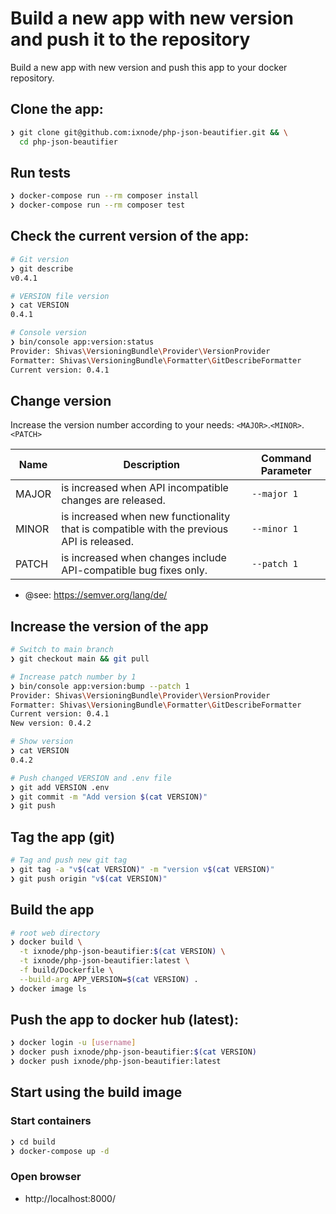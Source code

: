 # Build a new app with new version and push it to the repository

Build a new app with new version and push this app to your docker repository.

## Clone the app:

```bash
❯ git clone git@github.com:ixnode/php-json-beautifier.git && \
  cd php-json-beautifier
```

## Run tests

```bash
❯ docker-compose run --rm composer install
❯ docker-compose run --rm composer test
```

## Check the current version of the app:

```bash
# Git version
❯ git describe
v0.4.1

# VERSION file version
❯ cat VERSION
0.4.1

# Console version
❯ bin/console app:version:status
Provider: Shivas\VersioningBundle\Provider\VersionProvider
Formatter: Shivas\VersioningBundle\Formatter\GitDescribeFormatter
Current version: 0.4.1
```

## Change version

Increase the version number according to your needs: `<MAJOR>`.`<MINOR>`.`<PATCH>`

| Name  | Description                                                                               | Command Parameter |
|-------|-------------------------------------------------------------------------------------------|-------------------|
| MAJOR | is increased when API incompatible changes are released.                                  | `--major 1`       |
| MINOR | is increased when new functionality that is compatible with the previous API is released. | `--minor 1`       |
| PATCH | is increased when changes include API-compatible bug fixes only.                          | `--patch 1`       |

* @see: https://semver.org/lang/de/

## Increase the version of the app

```bash
# Switch to main branch
❯ git checkout main && git pull

# Increase patch number by 1
❯ bin/console app:version:bump --patch 1
Provider: Shivas\VersioningBundle\Provider\VersionProvider
Formatter: Shivas\VersioningBundle\Formatter\GitDescribeFormatter
Current version: 0.4.1
New version: 0.4.2

# Show version
❯ cat VERSION
0.4.2

# Push changed VERSION and .env file
❯ git add VERSION .env
❯ git commit -m "Add version $(cat VERSION)"
❯ git push
```

## Tag the app (git)

```bash
# Tag and push new git tag
❯ git tag -a "v$(cat VERSION)" -m "version v$(cat VERSION)"
❯ git push origin "v$(cat VERSION)"
```

## Build the app

```bash
# root web directory
❯ docker build \
  -t ixnode/php-json-beautifier:$(cat VERSION) \
  -t ixnode/php-json-beautifier:latest \
  -f build/Dockerfile \
  --build-arg APP_VERSION=$(cat VERSION) .
❯ docker image ls
```

## Push the app to docker hub (latest):

```bash
❯ docker login -u [username]
❯ docker push ixnode/php-json-beautifier:$(cat VERSION)
❯ docker push ixnode/php-json-beautifier:latest
```

## Start using the build image

### Start containers

```bash
❯ cd build
❯ docker-compose up -d
```

### Open browser

* http://localhost:8000/
